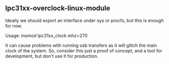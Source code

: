 lpc31xx-overclock-linux-module
------------------------------

Ideally we should export an interface under sys or procfs, 
but this is enough for now.

Usage:
   insmod lpc31xx_clock mhz=270


It can cause problems with running usb transfers as it will glitch the
main clock of the system. So, consider this just a proof of concept,
and a tool for development, but don't use it for production.


